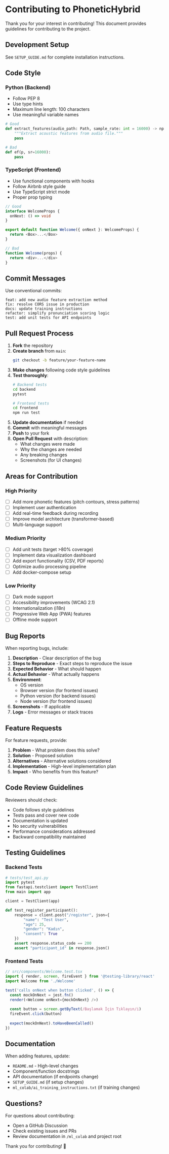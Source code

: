 # Contributing to PhoneticHybrid

Thank you for your interest in contributing! This document provides guidelines for contributing to the project.

## Development Setup

See `SETUP_GUIDE.md` for complete installation instructions.

## Code Style

### Python (Backend)
- Follow PEP 8
- Use type hints
- Maximum line length: 100 characters
- Use meaningful variable names

```python
# Good
def extract_features(audio_path: Path, sample_rate: int = 16000) -> np.ndarray:
    """Extract acoustic features from audio file."""
    pass

# Bad
def ef(p, sr=16000):
    pass
```

### TypeScript (Frontend)
- Use functional components with hooks
- Follow Airbnb style guide
- Use TypeScript strict mode
- Proper prop typing

```typescript
// Good
interface WelcomeProps {
  onNext: () => void
}

export default function Welcome({ onNext }: WelcomeProps) {
  return <Box>...</Box>
}

// Bad
function Welcome(props) {
  return <div>...</div>
}
```

## Commit Messages

Use conventional commits:

```
feat: add new audio feature extraction method
fix: resolve CORS issue in production
docs: update training instructions
refactor: simplify pronunciation scoring logic
test: add unit tests for API endpoints
```

## Pull Request Process

1. **Fork** the repository
2. **Create branch** from `main`:
   ```bash
   git checkout -b feature/your-feature-name
   ```
3. **Make changes** following code style guidelines
4. **Test thoroughly**:
   ```bash
   # Backend tests
   cd backend
   pytest
   
   # Frontend tests
   cd frontend
   npm run test
   ```
5. **Update documentation** if needed
6. **Commit** with meaningful messages
7. **Push** to your fork
8. **Open Pull Request** with description:
   - What changes were made
   - Why the changes are needed
   - Any breaking changes
   - Screenshots (for UI changes)

## Areas for Contribution

### High Priority
- [ ] Add more phonetic features (pitch contours, stress patterns)
- [ ] Implement user authentication
- [ ] Add real-time feedback during recording
- [ ] Improve model architecture (transformer-based)
- [ ] Multi-language support

### Medium Priority
- [ ] Add unit tests (target >80% coverage)
- [ ] Implement data visualization dashboard
- [ ] Add export functionality (CSV, PDF reports)
- [ ] Optimize audio processing pipeline
- [ ] Add docker-compose setup

### Low Priority
- [ ] Dark mode support
- [ ] Accessibility improvements (WCAG 2.1)
- [ ] Internationalization (i18n)
- [ ] Progressive Web App (PWA) features
- [ ] Offline mode support

## Bug Reports

When reporting bugs, include:

1. **Description** - Clear description of the bug
2. **Steps to Reproduce** - Exact steps to reproduce the issue
3. **Expected Behavior** - What should happen
4. **Actual Behavior** - What actually happens
5. **Environment**:
   - OS version
   - Browser version (for frontend issues)
   - Python version (for backend issues)
   - Node version (for frontend issues)
6. **Screenshots** - If applicable
7. **Logs** - Error messages or stack traces

## Feature Requests

For feature requests, provide:

1. **Problem** - What problem does this solve?
2. **Solution** - Proposed solution
3. **Alternatives** - Alternative solutions considered
4. **Implementation** - High-level implementation plan
5. **Impact** - Who benefits from this feature?

## Code Review Guidelines

Reviewers should check:

- Code follows style guidelines
- Tests pass and cover new code
- Documentation is updated
- No security vulnerabilities
- Performance considerations addressed
- Backward compatibility maintained

## Testing Guidelines

### Backend Tests
```python
# tests/test_api.py
import pytest
from fastapi.testclient import TestClient
from main import app

client = TestClient(app)

def test_register_participant():
    response = client.post("/register", json={
        "name": "Test User",
        "age": 25,
        "gender": "Kadın",
        "consent": True
    })
    assert response.status_code == 200
    assert "participant_id" in response.json()
```

### Frontend Tests
```typescript
// src/components/Welcome.test.tsx
import { render, screen, fireEvent } from '@testing-library/react'
import Welcome from './Welcome'

test('calls onNext when button clicked', () => {
  const mockOnNext = jest.fn()
  render(<Welcome onNext={mockOnNext} />)
  
  const button = screen.getByText(/Başlamak İçin Tıklayın/i)
  fireEvent.click(button)
  
  expect(mockOnNext).toHaveBeenCalled()
})
```

## Documentation

When adding features, update:

- `README.md` - High-level changes
- Component/function docstrings
- API documentation (if endpoints change)
- `SETUP_GUIDE.md` (if setup changes)
- `ml_colab/ai_training_instructions.txt` (if training changes)

## Questions?

For questions about contributing:
- Open a GitHub Discussion
- Check existing issues and PRs
- Review documentation in `/ml_colab` and project root

Thank you for contributing! 🎉
